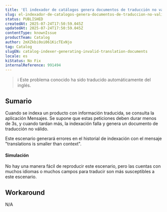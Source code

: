 ```yaml
---
title: 'El indexador de catálogos genera documentos de traducción no válidos'
slug: el-indexador-de-catalogos-genera-documentos-de-traduccion-no-validos
status: PUBLISHED
createdAt: 2025-07-24T17:50:59.045Z
updatedAt: 2025-07-24T17:50:59.045Z
contentType: knownIssue
productTeam: Catalog
author: 2mXZkbi0oi061KicTExNjo
tag: Catalog
slugEN: catalog-indexer-generating-invalid-translation-documents
locale: es
kiStatus: No Fix
internalReference: 991494
---
```


>ℹ️ Este problema conocido ha sido traducido automáticamente del inglés.

## Sumario


Cuando se indexa un producto con información traducida, se consulta la aplicación Mensajes. Se supone que estas peticiones deben durar menos de 3s, y cuando tardan más, la indexación falla y genera un documento de traducción no válido.

Este escenario generará errores en el historial de indexación con el mensaje "translations is smaller than context".


#### Simulación


No hay una manera fácil de reproducir este escenario, pero las cuentas con muchos idiomas o muchos campos para traducir son más susceptibles a este escenario.

## Workaround


N/A



